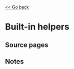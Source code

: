 [<< Go back](https://artoasmith.github.io/sf-preps/)

# Built-in helpers

## Source pages

## Notes
